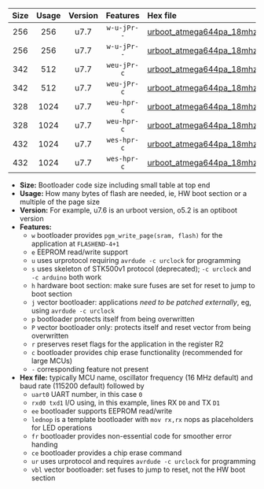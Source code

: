 |Size|Usage|Version|Features|Hex file|
|:-:|:-:|:-:|:-:|:--|
|256|256|u7.7|`w-u-jPr--`|[urboot_atmega644pa_18mhz432_9600bps_uart0_rxd0_txd1_lednop_fr_ur_vbl.hex](https://raw.githubusercontent.com/stefanrueger/urboot.hex/main/mcus/atmega644pa/fcpu_18mhz432/9600_bps/urboot_atmega644pa_18mhz432_9600bps_uart0_rxd0_txd1_lednop_fr_ur_vbl.hex)|
|256|256|u7.7|`w-u-jPr--`|[urboot_atmega644pa_18mhz432_9600bps_uart1_rxd2_txd3_lednop_fr_ur_vbl.hex](https://raw.githubusercontent.com/stefanrueger/urboot.hex/main/mcus/atmega644pa/fcpu_18mhz432/9600_bps/urboot_atmega644pa_18mhz432_9600bps_uart1_rxd2_txd3_lednop_fr_ur_vbl.hex)|
|342|512|u7.7|`weu-jPr-c`|[urboot_atmega644pa_18mhz432_9600bps_uart0_rxd0_txd1_ee_lednop_fr_ce_ur_vbl.hex](https://raw.githubusercontent.com/stefanrueger/urboot.hex/main/mcus/atmega644pa/fcpu_18mhz432/9600_bps/urboot_atmega644pa_18mhz432_9600bps_uart0_rxd0_txd1_ee_lednop_fr_ce_ur_vbl.hex)|
|342|512|u7.7|`weu-jPr-c`|[urboot_atmega644pa_18mhz432_9600bps_uart1_rxd2_txd3_ee_lednop_fr_ce_ur_vbl.hex](https://raw.githubusercontent.com/stefanrueger/urboot.hex/main/mcus/atmega644pa/fcpu_18mhz432/9600_bps/urboot_atmega644pa_18mhz432_9600bps_uart1_rxd2_txd3_ee_lednop_fr_ce_ur_vbl.hex)|
|328|1024|u7.7|`weu-hpr-c`|[urboot_atmega644pa_18mhz432_9600bps_uart0_rxd0_txd1_ee_lednop_fr_ce_ur.hex](https://raw.githubusercontent.com/stefanrueger/urboot.hex/main/mcus/atmega644pa/fcpu_18mhz432/9600_bps/urboot_atmega644pa_18mhz432_9600bps_uart0_rxd0_txd1_ee_lednop_fr_ce_ur.hex)|
|328|1024|u7.7|`weu-hpr-c`|[urboot_atmega644pa_18mhz432_9600bps_uart1_rxd2_txd3_ee_lednop_fr_ce_ur.hex](https://raw.githubusercontent.com/stefanrueger/urboot.hex/main/mcus/atmega644pa/fcpu_18mhz432/9600_bps/urboot_atmega644pa_18mhz432_9600bps_uart1_rxd2_txd3_ee_lednop_fr_ce_ur.hex)|
|432|1024|u7.7|`wes-hpr-c`|[urboot_atmega644pa_18mhz432_9600bps_uart0_rxd0_txd1_ee_lednop_fr_ce.hex](https://raw.githubusercontent.com/stefanrueger/urboot.hex/main/mcus/atmega644pa/fcpu_18mhz432/9600_bps/urboot_atmega644pa_18mhz432_9600bps_uart0_rxd0_txd1_ee_lednop_fr_ce.hex)|
|432|1024|u7.7|`wes-hpr-c`|[urboot_atmega644pa_18mhz432_9600bps_uart1_rxd2_txd3_ee_lednop_fr_ce.hex](https://raw.githubusercontent.com/stefanrueger/urboot.hex/main/mcus/atmega644pa/fcpu_18mhz432/9600_bps/urboot_atmega644pa_18mhz432_9600bps_uart1_rxd2_txd3_ee_lednop_fr_ce.hex)|

- **Size:** Bootloader code size including small table at top end
- **Usage:** How many bytes of flash are needed, ie, HW boot section or a multiple of the page size
- **Version:** For example, u7.6 is an urboot version, o5.2 is an optiboot version
- **Features:**
  + `w` bootloader provides `pgm_write_page(sram, flash)` for the application at `FLASHEND-4+1`
  + `e` EEPROM read/write support
  + `u` uses urprotocol requiring `avrdude -c urclock` for programming
  + `s` uses skeleton of STK500v1 protocol (deprecated); `-c urclock` and `-c arduino` both work
  + `h` hardware boot section: make sure fuses are set for reset to jump to boot section
  + `j` vector bootloader: applications *need to be patched externally*, eg, using `avrdude -c urclock`
  + `p` bootloader protects itself from being overwritten
  + `P` vector bootloader only: protects itself and reset vector from being overwritten
  + `r` preserves reset flags for the application in the register R2
  + `c` bootloader provides chip erase functionality (recommended for large MCUs)
  + `-` corresponding feature not present
- **Hex file:** typically MCU name, oscillator frequency (16 MHz default) and baud rate (115200 default) followed by
  + `uart0` UART number, in this case `0`
  + `rxd0 txd1` I/O using, in this example, lines RX `D0` and TX `D1`
  + `ee` bootloader supports EEPROM read/write
  + `lednop` is a template bootloader with `mov rx,rx` nops as placeholders for LED operations
  + `fr` bootloader provides non-essential code for smoother error handing
  + `ce` bootloader provides a chip erase command
  + `ur` uses urprotocol and requires `avrdude -c urclock` for programming
  + `vbl` vector bootloader: set fuses to jump to reset, not the HW boot section
